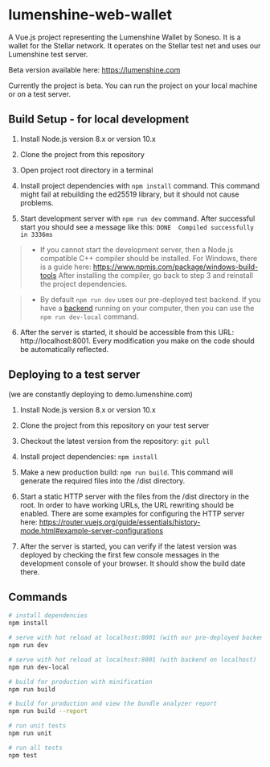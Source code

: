 # lumenshine-web-wallet


A Vue.js project representing the Lumenshine Wallet by Soneso. It is a wallet for the Stellar network. 
It operates on the Stellar test net and uses our Lumenshine test server.

Beta version available here: https://lumenshine.com

Currently the project is beta. You can run the project on your local machine or on a test server.

## Build Setup - for local development

1. Install Node.js version 8.x or version 10.x

2. Clone the project from this repository

3. Open project root directory in a terminal

4. Install project dependencies with `npm install` command.
This command might fail at rebuilding the ed25519 library, but it should not cause problems. 

5. Start development server with `npm run dev` command. After successful start you should see a message like this:  `DONE  Compiled successfully in 3336ms `
> * If you cannot start the development server, then a Node.js compatible C++ compiler should be installed. For Windows, there is a guide here: https://www.npmjs.com/package/windows-build-tools
After installing the compiler, go back to step 3 and reinstall the project dependencies.

> * By default `npm run dev` uses our pre-deployed test backend. If you have a [backend](https://github.com/Soneso/lumenshine-backend) running on your computer, then you can use the `npm run dev-local` command.

6. After the server is started, it should be accessible from this URL: http://localhost:8001. Every modification you make on the code should be automatically reflected.

## Deploying to a test server 
(we are constantly deploying to demo.lumenshine.com)

1. Install Node.js version 8.x or version 10.x

2. Clone the project from this repository on your test server

3. Checkout the latest version from the repository: `git pull`

4. Install project dependencies: `npm install`

5. Make a new production build: `npm run build`. This command will generate the required files into the /dist directory.

6. Start a static HTTP server with the files from the /dist directory in the root. In order to have working URLs, the URL rewriting should be enabled. There are some examples for configuring the HTTP server here: https://router.vuejs.org/guide/essentials/history-mode.html#example-server-configurations

7. After the server is started, you can verify if the latest version was deployed by checking the first few console messages in the development console of your browser. It should show the build date there.


## Commands

``` bash
# install dependencies
npm install

# serve with hot reload at localhost:8001 (with our pre-deployed backend)
npm run dev

# serve with hot reload at localhost:8001 (with backend on localhost)
npm run dev-local

# build for production with minification
npm run build

# build for production and view the bundle analyzer report
npm run build --report

# run unit tests
npm run unit

# run all tests
npm test
```
